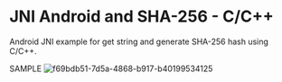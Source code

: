 # JNI Android and SHA-256 - C/C++
Android JNI example for get string and generate SHA-256 hash using C/C++.


SAMPLE
![f69bdb51-7d5a-4868-b917-b40199534125](https://user-images.githubusercontent.com/10194731/103198896-7fa83800-490f-11eb-8f9a-10e6a6dae8e7.jpg)


